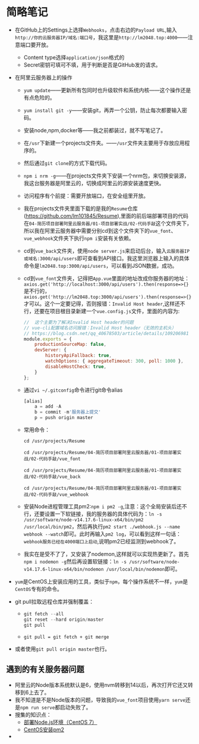 # 简略笔记

* 在GitHub上的Settings上选择`Webhooks`，点击右边的`Payload URL`,输入`http://你的云服务器IP/域名:端口号`，我这里是`http://lm2048.top:4000`——注意端口要开放。
  * Content type选择`application/json`格式的
  * Secret密钥可填可不填，用于判断是否是GitHub发的请求。

* 在阿里云服务器上的操作

  * `yum update`——更新所有包同时也升级软件和系统内核——这个操作还是有点危险的。

  * `yum install git -y`——安装git，再弄一个公钥，防止每次都要输入密码。

  * 安装node,npm,docker等——我之前都装过，就不写笔记了。

  * 在`/usr`下新建一个projects文件夹。——`/usr`文件夹主要用于存放应用程序的。

  * 然后通过`git clone`的方式下载代码。

  * `npm i nrm -g`——在projects文件夹下安装一个nrm包，来切换安装源，我这台服务器是阿里云的，切换成阿里云的源安装速度更快。

  * 访问程序有个前提：需要开放端口，在安全组里开放。

  * 我在projects文件夹里面下载的是我的`Resume`仓库(https://github.com/lm101845/Resume),里面的前后端部署项目的代码在`04-简历项目部署阿里云服务器/01-项目部署实战/02-代码手敲`这个文件夹下，所以我在阿里云服务器中需要分别cd到这个文件夹下的`vue_font`、`vue_webhook`文件夹下执行`npm i`安装有关依赖。

  * cd到`vue_back`文件夹，使用`node server.js`来启动后台，输入`云服务器IP或域名:3000/api/users`即可查看到API接口。我这里浏览器上输入的具体命令是`lm2048.top:3000/api/users`，可以看到JSON数据，成功。

  * cd到`vue_font`文件夹，记得把`App.vue`里面的地址改成你服务器的地址：`axios.get('http://localhost:3000/api/users').then(response=>{}`是不行的，` axios.get('http://lm2048.top:3000/api/users').then(response=>{}`才可以。这个一定要记得，否则报错：`Invalid Host header`,这样还不行，还要在项目根目录新建一个`vue.config.js`文件，里面的内容为:

    ~~~javascript
    //  这个主要为了解决Invalid Host header的问题
    // vue-cli配置域名访问报错：Invalid Host header（无效的主机头）
    // https://blog.csdn.net/qq_40678503/article/details/109206981
    module.exports = {
        productionSourceMap: false,
        devServer: {
            historyApiFallback: true,
            watchOptions: { aggregateTimeout: 300, poll: 1000 },
            disableHostCheck: true,
        }
    };
    ~~~

  * 通过`vi ~/.gitconfig`命令进行git命令alias

    ~~~javascript
    [alias]
    	a = add -A
    	b = commit -m'服务器上提交'
    	p = push origin master
    ~~~

  * 常用命令：

    ~~~
    cd /usr/projects/Resume
    
    cd /usr/projects/Resume/04-简历项目部署阿里云服务器/01-项目部署实战/02-代码手敲/vue_font
    
    cd /usr/projects/Resume/04-简历项目部署阿里云服务器/01-项目部署实战/02-代码手敲/vue_back
    
    cd /usr/projects/Resume/04-简历项目部署阿里云服务器/01-项目部署实战/02-代码手敲/vue_webhook
    ~~~

  * 安装Node进程管理工具pm2:`npm i pm2 -g`,注意：这个全局安装后还不行，还要设置一下软链接，我的服务器的具体代码为：`ln -s /usr/software/node-v14.17.6-linux-x64/bin/pm2 /usr/local/bin/pm2`，然后再执行`pm2 start ./webhook.js --name webhook --watch`即可。此时再输入`pm2 log`，可以看到这样一句话：`webhook服务已经在4000端口上启动`,说明pm2已经监测到webhook了。

  * 我实在是受不了了，又安装了nodemon,这样就可以实现热更新了。首先`npm i nodemon -g`然后再设置软链接：`ln -s /usr/software/node-v14.17.6-linux-x64/bin/nodemon /usr/local/bin/nodemon`即可。

* `yum`是CentOS上安装应用的工具，类似于`npm`，每个操作系统不一样，`yum`是`CentOS`专有的命令。

* git pull拉取远程仓库并强制覆盖：

  * ~~~javascript
    git fetch --all
    git reset --hard origin/master
    git pull
    ~~~

  * `git pull = git fetch + git merge`

* 或者使用`git pull origin master`也行。

## 遇到的有关服务器问题

* 阿里云的Node版本系统默认是6，使用nvm转移到14以后，再次打开它还又转移到6上去了。
* 我不知道是不是Node版本的问题，导致我的`vue_font`项目使用`yarn serve`还是`npm run serve`都启动失败了。
* 搜集的知识点：
  * [部署Node.js环境（CentOS 7）](https://help.aliyun.com/document_detail/50775.html#section-tug-p3l-h9l)
  * [CentOS安装pm2](https://blog.csdn.net/zhuming3834/article/details/78706496)
* 

